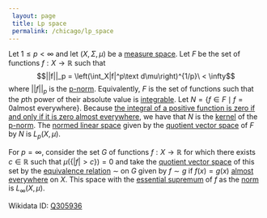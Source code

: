 ```yaml
---
 layout: page
 title: Lp space
 permalink: /chicago/lp_space
---
```

Let $1\leq p < \infty$ and let $(X,\Sigma, \mu)$ be a [measure space](https://mathgloss.github.io/MathGloss/chicago/measure_space). Let $F$ be the set of functions $f: X\to \mathbb R$ such that $$||f||_p = \left(\int_X|f|^p\text d\mu\right)^{1/p}\ < \infty$$ where $||f||_p$ is the [p-norm](https://mathgloss.github.io/MathGloss/chicago/p-norm). Equivalently, $F$ is the set of functions such that the $p$th power of their absolute value is [integrable](https://mathgloss.github.io/MathGloss/chicago/Lebesgue_integral). Let $N = \{f \in F \mid f = 0 \text{almost everywhere}\}$. Because [the integral of a positive function is zero if and only if it is zero almost everywhere](https://mathgloss.github.io/MathGloss/chicago/zero_integral_of_a_nonnegative_function), we have that $N$ is the [kernel](https://mathgloss.github.io/MathGloss/chicago/kernel_of_linear_transformation) of the [p-norm](https://mathgloss.github.io/MathGloss/chicago/p-norm). The [normed linear space](https://mathgloss.github.io/MathGloss/chicago/normed_linear_space) given by the [quotient vector space](https://mathgloss.github.io/MathGloss/chicago/quotient_vector_space) of $F$ by $N$ is $L_p(X,\mu)$.

For $p = \infty$, consider the set $G$ of functions $f:X \to \mathbb R$  for which there exists $c \in\mathbb R$ such that $\mu(\{|f| > c\}) = 0$ and take the [quotient vector space](https://mathgloss.github.io/MathGloss/chicago/quotient_vector_space) of this set by the [equivalence relation](https://mathgloss.github.io/MathGloss/chicago/equivalence_relation) $\sim$ on $G$ given by $f\sim g$ if $f(x) = g(x)$ [almost everywhere](https://mathgloss.github.io/MathGloss/chicago/almost_everywhere) on $X$.  This space with the [essential supremum](https://mathgloss.github.io/MathGloss/chicago/essential_supremum) of $f$ as the [norm](https://mathgloss.github.io/MathGloss/chicago/norm) is $L_\infty(X,\mu)$.

Wikidata ID: [Q305936](https://www.wikidata.org/wiki/Q305936)
